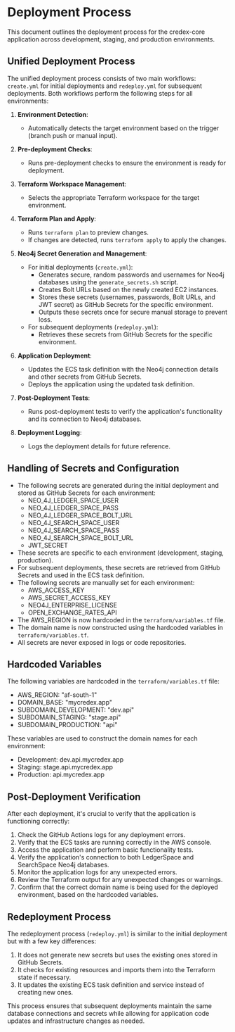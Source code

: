 # Deployment Process

This document outlines the deployment process for the credex-core application across development, staging, and production environments.

## Unified Deployment Process

The unified deployment process consists of two main workflows: `create.yml` for initial deployments and `redeploy.yml` for subsequent deployments. Both workflows perform the following steps for all environments:

1. **Environment Detection**:
   - Automatically detects the target environment based on the trigger (branch push or manual input).

2. **Pre-deployment Checks**: 
   - Runs pre-deployment checks to ensure the environment is ready for deployment.

3. **Terraform Workspace Management**:
   - Selects the appropriate Terraform workspace for the target environment.

4. **Terraform Plan and Apply**:
   - Runs `terraform plan` to preview changes.
   - If changes are detected, runs `terraform apply` to apply the changes.

5. **Neo4j Secret Generation and Management**:
   - For initial deployments (`create.yml`):
     - Generates secure, random passwords and usernames for Neo4j databases using the `generate_secrets.sh` script.
     - Creates Bolt URLs based on the newly created EC2 instances.
     - Stores these secrets (usernames, passwords, Bolt URLs, and JWT secret) as GitHub Secrets for the specific environment.
     - Outputs these secrets once for secure manual storage to prevent loss.
   - For subsequent deployments (`redeploy.yml`):
     - Retrieves these secrets from GitHub Secrets for the specific environment.

6. **Application Deployment**:
   - Updates the ECS task definition with the Neo4j connection details and other secrets from GitHub Secrets.
   - Deploys the application using the updated task definition.

7. **Post-Deployment Tests**:
   - Runs post-deployment tests to verify the application's functionality and its connection to Neo4j databases.

8. **Deployment Logging**:
   - Logs the deployment details for future reference.

## Handling of Secrets and Configuration

- The following secrets are generated during the initial deployment and stored as GitHub Secrets for each environment:
  - NEO_4J_LEDGER_SPACE_USER
  - NEO_4J_LEDGER_SPACE_PASS
  - NEO_4J_LEDGER_SPACE_BOLT_URL
  - NEO_4J_SEARCH_SPACE_USER
  - NEO_4J_SEARCH_SPACE_PASS
  - NEO_4J_SEARCH_SPACE_BOLT_URL
  - JWT_SECRET
- These secrets are specific to each environment (development, staging, production).
- For subsequent deployments, these secrets are retrieved from GitHub Secrets and used in the ECS task definition.
- The following secrets are manually set for each environment:
  - AWS_ACCESS_KEY
  - AWS_SECRET_ACCESS_KEY
  - NEO4J_ENTERPRISE_LICENSE
  - OPEN_EXCHANGE_RATES_API
- The AWS_REGION is now hardcoded in the `terraform/variables.tf` file.
- The domain name is now constructed using the hardcoded variables in `terraform/variables.tf`.
- All secrets are never exposed in logs or code repositories.

## Hardcoded Variables

The following variables are hardcoded in the `terraform/variables.tf` file:

- AWS_REGION: "af-south-1"
- DOMAIN_BASE: "mycredex.app"
- SUBDOMAIN_DEVELOPMENT: "dev.api"
- SUBDOMAIN_STAGING: "stage.api"
- SUBDOMAIN_PRODUCTION: "api"

These variables are used to construct the domain names for each environment:
- Development: dev.api.mycredex.app
- Staging: stage.api.mycredex.app
- Production: api.mycredex.app

## Post-Deployment Verification

After each deployment, it's crucial to verify that the application is functioning correctly:

1. Check the GitHub Actions logs for any deployment errors.
2. Verify that the ECS tasks are running correctly in the AWS console.
3. Access the application and perform basic functionality tests.
4. Verify the application's connection to both LedgerSpace and SearchSpace Neo4j databases.
5. Monitor the application logs for any unexpected errors.
6. Review the Terraform output for any unexpected changes or warnings.
7. Confirm that the correct domain name is being used for the deployed environment, based on the hardcoded variables.

## Redeployment Process

The redeployment process (`redeploy.yml`) is similar to the initial deployment but with a few key differences:

1. It does not generate new secrets but uses the existing ones stored in GitHub Secrets.
2. It checks for existing resources and imports them into the Terraform state if necessary.
3. It updates the existing ECS task definition and service instead of creating new ones.

This process ensures that subsequent deployments maintain the same database connections and secrets while allowing for application code updates and infrastructure changes as needed.
